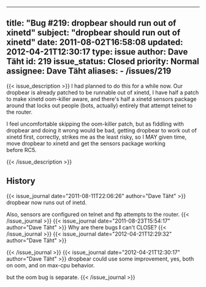 
---
title: "Bug #219: dropbear should run out of xinetd"
subject: "dropbear should run out of xinetd"
date: 2011-08-02T16:58:08
updated: 2012-04-21T12:30:17
type: issue
author: Dave Täht
id: 219
issue_status: Closed
priority: Normal
assignee: Dave Täht
aliases:
    - /issues/219
---

{{< issue_description >}}
I had planned to do this for a while now. Our dropbear is already
patched to be runnable out of xinetd, I have half a patch to make xinetd
oom-killer aware, and there's half a xinetd sensors package around that
locks out people (bots, actually) entirely that attempt telnet to the
router.

I feel uncomfortable skipping the oom-killer patch, but as fiddling with
dropbear and doing it wrong would be bad, getting dropbear to work out
of xinetd first, correctly, strikes me as the least risky, so I MAY
given time, move dropbear to xinetd and get the sensors package working\
before RC5.


{{< /issue_description >}}

## History
{{< issue_journal date="2011-08-11T22:06:26" author="Dave Täht" >}}
dropbear now runs out of inetd.

Also, sensors are configured on telnet and ftp attempts to the router.
{{< /issue_journal >}}
{{< issue_journal date="2011-08-23T15:54:17" author="Dave Täht" >}}
Why are there bugs **I** can't CLOSE?
{{< /issue_journal >}}
{{< issue_journal date="2012-04-21T12:29:32" author="Dave Täht" >}}

{{< /issue_journal >}}
{{< issue_journal date="2012-04-21T12:30:17" author="Dave Täht" >}}
dropbear could use some improvement, yes, both on oom, and on max-cpu
behavior.

but the oom bug is separate.
{{< /issue_journal >}}

